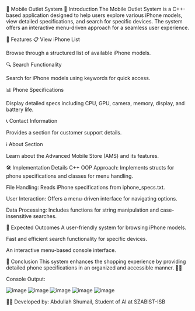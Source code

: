 📱 Mobile Outlet System
🚀 Introduction
The Mobile Outlet System is a C++-based application designed to help users explore various iPhone models, view detailed specifications, and search for specific devices. The system offers an interactive menu-driven approach for a seamless user experience.

🎯 Features
📋 View iPhone List

Browse through a structured list of available iPhone models.

🔍 Search Functionality

Search for iPhone models using keywords for quick access.

📊 Phone Specifications

Display detailed specs including CPU, GPU, camera, memory, display, and battery life.

📞 Contact Information

Provides a section for customer support details.

ℹ️ About Section

Learn about the Advanced Mobile Store (AMS) and its features.

🛠 Implementation Details
C++ OOP Approach: Implements structs for phone specifications and classes for menu handling.

File Handling: Reads iPhone specifications from iphone_specs.txt.

User Interaction: Offers a menu-driven interface for navigating options.

Data Processing: Includes functions for string manipulation and case-insensitive searches.

📌 Expected Outcomes
A user-friendly system for browsing iPhone models.

Fast and efficient search functionality for specific devices.

An interactive menu-based console interface.

🎤 Conclusion
This system enhances the shopping experience by providing detailed phone specifications in an organized and accessible manner. 🚀📱

Console Output:

![image](https://github.com/user-attachments/assets/eba23449-afea-4c54-ae92-25951817a9ca)
![image](https://github.com/user-attachments/assets/b09a8cd6-1239-42a0-b463-1a5826f0d28e)
![image](https://github.com/user-attachments/assets/29e71545-6899-47cb-a788-b8c193f83e19)
![image](https://github.com/user-attachments/assets/1330e4f6-1c6b-4b8d-996c-0a01325fbd37)
![image](https://github.com/user-attachments/assets/410817db-1920-452f-be73-60ec42985c4a)



👨‍💻 Developed by: Abdullah Shumail, Student of AI at SZABIST-ISB
